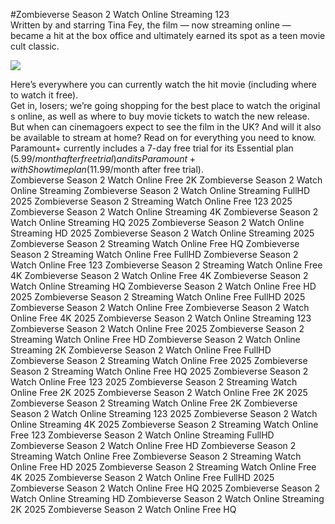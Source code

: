 #Zombieverse Season 2 Watch Online Streaming 123  
Written by and starring Tina Fey, the film — now streaming online — became a hit at the box office and ultimately earned its spot as a teen movie cult classic.  
  
[![](https://i.imgur.com/qSNzIqt.png)](https://movie.rssnews.media/XaoUFZDjJ.php)  
  
Here’s everywhere you can currently watch the hit movie (including where to watch it free).  
Get in, losers; we’re going shopping for the best place to watch the original s online, as well as where to buy movie tickets to watch the new release.  
But when can cinemagoers expect to see the film in the UK? And will it also be available to stream at home? Read on for everything you need to know.  
Paramount+ currently includes a 7-day free trial for its Essential plan ($5.99/month after free trial) and its Paramount+ with Showtime plan ($11.99/month after free trial).  
Zombieverse Season 2 Watch Online Free 2K
Zombieverse Season 2 Watch Online Streaming
Zombieverse Season 2 Watch Online Streaming FullHD 2025
Zombieverse Season 2 Streaming Watch Online Free 123 2025
Zombieverse Season 2 Watch Online Streaming 4K
Zombieverse Season 2 Watch Online Streaming HQ 2025
Zombieverse Season 2 Watch Online Streaming HD 2025
Zombieverse Season 2 Watch Online Streaming 2025
Zombieverse Season 2 Streaming Watch Online Free HQ
Zombieverse Season 2 Streaming Watch Online Free FullHD
Zombieverse Season 2 Watch Online Free 123
Zombieverse Season 2 Streaming Watch Online Free 4K
Zombieverse Season 2 Watch Online Free 4K
Zombieverse Season 2 Watch Online Streaming HQ
Zombieverse Season 2 Watch Online Free HD 2025
Zombieverse Season 2 Streaming Watch Online Free FullHD 2025
Zombieverse Season 2 Watch Online Free
Zombieverse Season 2 Watch Online Free 4K 2025
Zombieverse Season 2 Watch Online Streaming 123
Zombieverse Season 2 Watch Online Free 2025
Zombieverse Season 2 Streaming Watch Online Free HD
Zombieverse Season 2 Watch Online Streaming 2K
Zombieverse Season 2 Watch Online Free FullHD
Zombieverse Season 2 Streaming Watch Online Free 2025
Zombieverse Season 2 Streaming Watch Online Free HQ 2025
Zombieverse Season 2 Watch Online Free 123 2025
Zombieverse Season 2 Streaming Watch Online Free 2K 2025
Zombieverse Season 2 Watch Online Free 2K 2025
Zombieverse Season 2 Streaming Watch Online Free 2K
Zombieverse Season 2 Watch Online Streaming 123 2025
Zombieverse Season 2 Watch Online Streaming 4K 2025
Zombieverse Season 2 Streaming Watch Online Free 123
Zombieverse Season 2 Watch Online Streaming FullHD
Zombieverse Season 2 Watch Online Free HD
Zombieverse Season 2 Streaming Watch Online Free
Zombieverse Season 2 Streaming Watch Online Free HD 2025
Zombieverse Season 2 Streaming Watch Online Free 4K 2025
Zombieverse Season 2 Watch Online Free FullHD 2025
Zombieverse Season 2 Watch Online Free HQ 2025
Zombieverse Season 2 Watch Online Streaming HD
Zombieverse Season 2 Watch Online Streaming 2K 2025
Zombieverse Season 2 Watch Online Free HQ